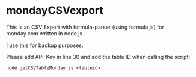 # mondayCSVexport
This is an CSV Export with formula-parser (using formula.js) for monday.com written in node.js. 

I use this for backup purposes. 

Please add API-Key in line 30 and add the table ID when calling the script: 


```node getCSVTableMonday.js <tableid>```
